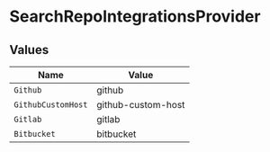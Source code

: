 # SearchRepoIntegrationsProvider


## Values

| Name               | Value              |
| ------------------ | ------------------ |
| `Github`           | github             |
| `GithubCustomHost` | github-custom-host |
| `Gitlab`           | gitlab             |
| `Bitbucket`        | bitbucket          |